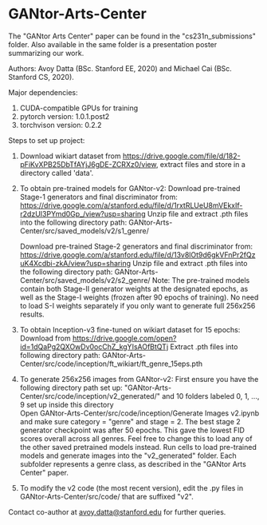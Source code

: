 # GANtor-Arts-Center

The "GANtor Arts Center" paper can be found in the "cs231n_submissions" folder. Also available in the same folder is a presentation poster summarizing our work.

Authors: Avoy Datta (BSc. Stanford EE, 2020) and Michael Cai (BSc. Stanford CS, 2020). 

Major dependencies:
1. CUDA-compatible GPUs for training
2. pytorch version: 1.0.1.post2
3. torchvison version: 0.2.2

Steps to set up project:

1. Download wikiart dataset from https://drive.google.com/file/d/182-pFiKvXPB25DbTfAYjJ6gDE-ZCRXz0/view, extract files and store in a directory called 'data'.

2. To obtain pre-trained models for GANtor-v2:
    Download pre-trained Stage-1 generators and final discriminator from: https://drive.google.com/a/stanford.edu/file/d/1rxtRLUeU8mVEkxIf-r2dzUI3PYmd0Gp_/view?usp=sharing
    Unzip file and extract .pth files into the following directory path: GANtor-Arts-Center/src/saved_models/v2/s1_genre/
    
    Download pre-trained Stage-2 generators and final discriminator from: https://drive.google.com/a/stanford.edu/file/d/13v8lOt9d6gkVFnPr2fQzuK4Xcdbi-zkA/view?usp=sharing
    Unzip file and extract .pth files into the following directory path: GANtor-Arts-Center/src/saved_models/v2/s2_genre/
    Note: The pre-trained models contain both Stage-II generator weights at the designated epochs, as well as the Stage-I weights (frozen after 90 epochs of training). No need to load S-I weights separately if you only want to generate full 256x256 results.
    
3. To obtain Inception-v3 fine-tuned on wikiart dataset for 15 epochs:
    Download from https://drive.google.com/open?id=1dQaPg2QXOwDv0ocChZ_kgYIsAOfBtQTj
    Extract .pth files into following directory path: GANtor-Arts-Center/src/code/inception/ft_wikiart/ft_genre_15eps.pth
    
4. To generate 256x256 images from GANtor-v2:
    First ensure you have the following directory path set up: "GANtor-Arts-Center/src/code/inception/v2_generated/" and 10 folders labeled 0, 1, ..., 9 set up inside this directory   
    Open  GANtor-Arts-Center/src/code/inception/Generate Images v2.ipynb and make sure category = "genre" and stage = 2. 
    The best stage 2 generator checkpoint was after 50 epochs. This gave the lowest FID scores overall across all genres. Feel free to change this to load any of the other saved pretrained models instead.
    Run cells to load pre-trained models and generate images into the "v2_generated" folder. Each subfolder represents a genre class, as described in the "GANtor Arts Center" paper. 

5. To modify the v2 code (the most recent version), edit the .py files in GANtor-Arts-Center/src/code/ that are suffixed "v2".

Contact co-author at avoy.datta@stanford.edu for further queries.
